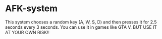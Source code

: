 # AFK-system
This system chooses a random key (A, W, S, D) and then presses it for 2.5 seconds every 3 seconds. You can use it in games like GTA V. BUT USE IT AT YOUR OWN RISK!!
